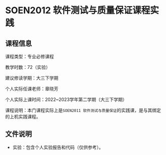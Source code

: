 # SOEN2012 软件测试与质量保证课程实践

## 课程信息

课程类型：专业必修课程

教学时数：72（实验）

建议修读学期：大三下学期

个人实际任课老师：章晓芳

个人实际上课时间：2022~2023学年第二学期（大三下学期）

课程说明：本门课程实际上是`SOEN2011 软件测试与质量保证`的实践课，是与其绑定的上机实践课程。

## 文件说明

- 实验：包含个人实验报告和代码（仅供参考）。

